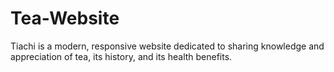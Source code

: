 # Tea-Website
Tiachi is a modern, responsive website dedicated to sharing knowledge and appreciation of tea, its history, and its health benefits.
